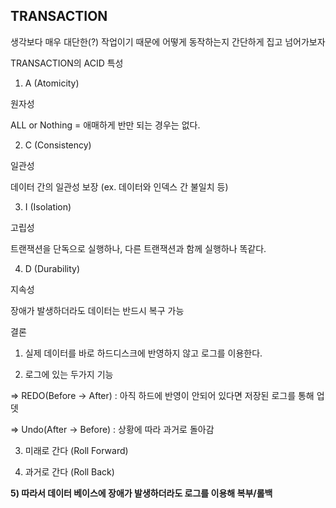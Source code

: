 ## TRANSACTION

생각보다 매우 대단한(?) 작업이기 때문에 어떻게 동작하는지 간단하게 집고 넘어가보자

TRANSACTION의 ACID 특성

1) A (Atomicity)

원자성

ALL or Nothing = 애매하게 반만 되는 경우는 없다.

2) C (Consistency)

일관성

데이터 간의 일관성 보장 (ex. 데이터와 인덱스 간 불일치 등)

3) I (Isolation)

고립성

트랜잭션을 단독으로 실행하나, 다른 트랜잭션과 함께 실행하나 똑같다.

4) D (Durability)

지속성

장애가 발생하더라도 데이터는 반드시 복구 가능

결론

1) 실제 데이터를 바로 하드디스크에 반영하지 않고 로그를 이용한다.

2) 로그에 있는 두가지 기능 

⇒ REDO(Before → After) : 아직 하드에 반영이 안되어 있다면 저장된 로그를 통해 업뎃

⇒ Undo(After → Before) : 상황에 따라 과거로 돌아감

3) 미래로 간다 (Roll Forward)

4) 과거로 간다 (Roll Back)

**5) 따라서 데이터 베이스에 장애가 발생하더라도 로그를 이용해 복부/롤백**